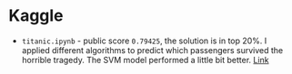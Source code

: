 # Kaggle
- `titanic.ipynb` - public score `0.79425`, the solution is in top 20%. I applied different algorithms to predict which passengers survived the horrible tragedy. The SVM model performed a little bit better. [Link](https://www.kaggle.com/c/titanic) 
